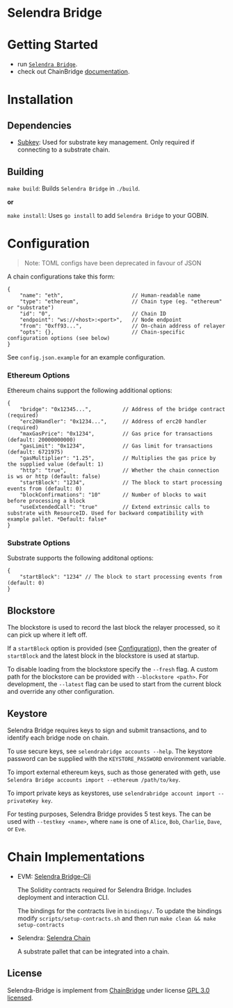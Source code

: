 # Selendra Bridge

# Getting Started
- run [`Selendra Bridge`](docs/evm-selendra.md).
- check out ChainBridge [documentation](https://chainbridge.chainsafe.io).

# Installation

## Dependencies

- [Subkey](https://substrate.dev/docs/en/knowledgebase/integrate/subkey): 
Used for substrate key management. Only required if connecting to a substrate chain.

## Building

`make build`: Builds `Selendra Bridge` in `./build`.

**or**

`make install`: Uses `go install` to add `Selendra Bridge` to your GOBIN.

# Configuration

> Note: TOML configs have been deprecated in favour of JSON

A chain configurations take this form:

```
{
    "name": "eth",                      // Human-readable name
    "type": "ethereum",                 // Chain type (eg. "ethereum" or "substrate")
    "id": "0",                          // Chain ID
    "endpoint": "ws://<host>:<port>",   // Node endpoint
    "from": "0xff93...",                // On-chain address of relayer
    "opts": {},                         // Chain-specific configuration options (see below)
}
```

See `config.json.example` for an example configuration. 

### Ethereum Options

Ethereum chains support the following additional options:

```
{
    "bridge": "0x12345...",          // Address of the bridge contract (required)
    "erc20Handler": "0x1234...",     // Address of erc20 handler (required)
    "maxGasPrice": "0x1234",         // Gas price for transactions (default: 20000000000)
    "gasLimit": "0x1234",            // Gas limit for transactions (default: 6721975)
    "gasMultiplier": "1.25",         // Multiplies the gas price by the supplied value (default: 1)
    "http": "true",                  // Whether the chain connection is ws or http (default: false)
    "startBlock": "1234",            // The block to start processing events from (default: 0)
    "blockConfirmations": "10"       // Number of blocks to wait before processing a block
    "useExtendedCall": "true"        // Extend extrinsic calls to substrate with ResourceID. Used for backward compatibility with example pallet. *Default: false*
}
```

### Substrate Options

Substrate supports the following additonal options:

```
{
    "startBlock": "1234" // The block to start processing events from (default: 0)
}
```

## Blockstore

The blockstore is used to record the last block the relayer processed, so it can pick up where it left off. 

If a `startBlock` option is provided (see [Configuration](#configuration)), then the greater of `startBlock` and the latest block in the blockstore is used at startup.

To disable loading from the blockstore specify the `--fresh` flag. A custom path for the blockstore can be provided with `--blockstore <path>`. For development, the `--latest` flag can be used to start from the current block and override any other configuration.

## Keystore

Selendra Bridge requires keys to sign and submit transactions, and to identify each bridge node on chain.

To use secure keys, see `selendrabridge accounts --help`. The keystore password can be supplied with the `KEYSTORE_PASSWORD` environment variable.

To import external ethereum keys, such as those generated with geth, use `Selendra Bridge accounts import --ethereum /path/to/key`.

To import private keys as keystores, use `selendrabridge account import --privateKey key`.

For testing purposes, Selendra Bridge provides 5 test keys. The can be used with `--testkey <name>`, where `name` is one of `Alice`, `Bob`, `Charlie`, `Dave`, or `Eve`. 

# Chain Implementations

- EVM: [Selendra Bridge-Cli](https://github.com/selendra/bridge-cli) 

    The Solidity contracts required for Selendra Bridge. Includes deployment and interaction CLI.
    
    The bindings for the contracts live in `bindings/`. To update the bindings modify `scripts/setup-contracts.sh` and then run `make clean && make setup-contracts`

- Selendra: [Selendra Chain](https://github.com/selendra/selendra-chain)

    A substrate pallet that can be integrated into a chain.


## License

Selendra-Bridge is implement from [ChainBridge](https://github.com/ChainSafe/ChainBridge) under license [GPL 3.0 licensed](LICENSE-GPL3).
